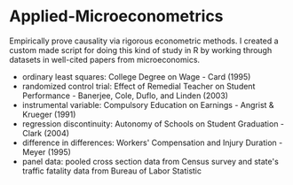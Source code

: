 # Applied-Microeconometrics

Empirically prove causality via rigorous econometric methods. I created a custom made script for doing this kind of study in R by working through datasets in well-cited papers from microeconomics.

- ordinary least squares: College Degree on Wage - Card (1995)
- randomized control trial: Effect of Remedial Teacher on Student Performance - Banerjee, Cole, Duflo, and Linden (2003)
- instrumental variable: Compulsory Education on Earnings - Angrist & Krueger (1991)
- regression discontinuity: Autonomy of Schools on Student Graduation - Clark (2004)
- difference in differences: Workers' Compensation and Injury Duration - Meyer (1995)
- panel data: pooled cross section data from Census survey and state's traffic fatality data from Bureau of Labor Statistic
